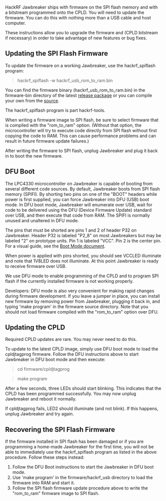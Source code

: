 HackRF Jawbreaker ships with firmware on the SPI flash memory and with a bitstream programmed onto the CPLD.  You will need to update the firmware.  You can do this with nothing more than a USB cable and host computer.

These instructions allow you to upgrade the firmware and (CPLD bitstream if necessary) in order to take advantage of new features or bug fixes.

## Updating the SPI Flash Firmware

To update the firmware on a working Jawbreaker, use the hackrf_spiflash program:
> hackrf_spiflash -w hackrf_usb_rom_to_ram.bin

You can find the firmware binary (hackrf_usb_rom_to_ram.bin) in the firmware-bin directory of the latest [release package](http://sourceforge.net/projects/hackrf/files/) or you can compile your own from the [source](https://github.com/mossmann/hackrf/tree/master/firmware).

The hackrf_spiflash program is part hackrf-tools.

When writing a firmware image to SPI flash, be sure to select firmware that is compiled with the "rom_to_ram" option.  (Without that option, the microcontroller will try to execute code directly from SPI flash without first copying the code to RAM.  This can cause performance problems and can result in future firmware update failures.)

After writing the firmware to SPI flash, unplug Jawbreaker and plug it back in to boot the new firmware.

## DFU Boot

The LPC4330 microcontroller on Jawbreaker is capable of booting from several different code sources.  By default, Jawbreaker boots from SPI flash memory (SPIFI).  By shorting two pins on one of the "BOOT" headers while power is first supplied, you can force Jawbreaker into DFU (USB) boot mode.  In DFU boot mode, Jawbreaker will enumerate over USB, wait for code to be delivered using the DFU (Device Firmware Update) standard over USB, and then execute that code from RAM.  The SPIFI is normally unused and unaltered in DFU mode.

The pins that must be shorted are pins 1 and 2 of header P32 on Jawbreaker.  Header P32 is labeled "P2_8" on most Jawbreakers but may be labeled "2" on prototype units.  Pin 1 is labeled "VCC".  Pin 2 is the center pin.  For a visual guide, see the
[Boot Mode document]( https://github.com/mossmann/hackrf/blob/master/doc/hardware/jawbreaker_boot_mode.pdf?raw=true).

When power is applied with pins shorted, you should see VCCLED illuminate and note that 1V8LED does not illuminate.  At this point Jawbreaker is ready to receive firmware over USB.

We use DFU mode to enable programming of the CPLD and to program SPI flash if the currently installed firmware is not working properly.

Developers: DFU mode is also very convenient for making rapid changes during firmware development.  If you leave a jumper in place, you can install new firmware by removing power from Jawbreaker, plugging it back in, and typing 'make program' in the firmware source directory.  Note that you should not load firmware compiled with the "rom_to_ram" option over DFU.

## Updating the CPLD

Required CPLD updates are rare.  You may never need to do this.

To update to the latest CPLD image, simply use DFU boot mode to load the cpldjtagprog firmware.  Follow the DFU instructions above to start Jawbreaker in DFU boot mode and then execute:
> cd firmware/cpldjtagprog

> make program

After a few seconds, three LEDs should start blinking.  This indicates that the CPLD has been programmed successfully.  You may now unplug Jawbreaker and reboot it normally.

If cpldjtagprog fails, LED2 should illuminate (and not blink).  If this happens, unplug Jawbreaker and try again.

## Recovering the SPI Flash Firmware

If the firmware installed in SPI flash has been damaged or if you are programming a home-made Jawbreaker for the first time, you will not be able to immediately use the hackrf_spiflash program as listed in the above procedure.  Follow these steps instead:

1. Follow the DFU Boot instructions to start the Jawbreaker in DFU boot mode.
2. Use 'make program' in the firmware/hackrf_usb directory to load the firmware into RAM and start it.
3. Follow the SPI flash firmware update procedure above to write the "rom_to_ram" firmware image to SPI flash.